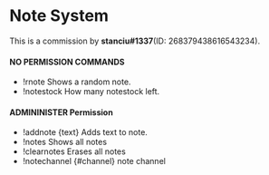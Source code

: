 # Note System   
This is a commission by **stanciu#1337**(ID: 268379438616543234).    

#### NO PERMISSION COMMANDS
* !rnote Shows a random note.
* !notestock How many notestock left.

#### ADMININISTER Permission
* !addnote {text} Adds text to note.
* !notes Shows all notes
* !clearnotes Erases all notes
* !notechannel {#channel} note channel
